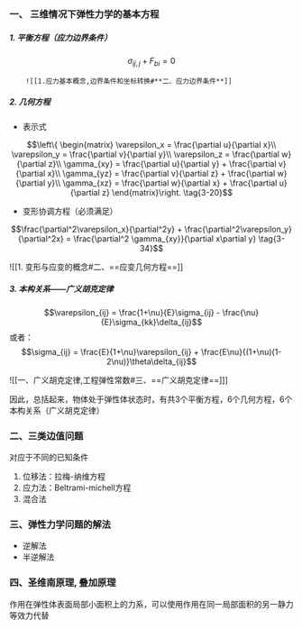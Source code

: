 ### 一、 三维情况下弹性力学的基本方程

##### 1. 平衡方程（应力边界条件）

$$\sigma_{ij,j} + F_{bi} = 0$$

		![[1.应力基本概念,边界条件和坐标转换#**二、应力边界条件**]]

##### 2. 几何方程
- 表示式
	
$$\left\{ \begin{matrix} 
\varepsilon_x = \frac{\partial u}{\partial x}\\
\varepsilon_y = \frac{\partial v}{\partial y}\\
\varepsilon_z = \frac{\partial w}{\partial z}\\
\gamma_{xy} = \frac{\partial u}{\partial y} + \frac{\partial v}{\partial x}\\
\gamma_{yz} = \frac{\partial v}{\partial z} + \frac{\partial w}{\partial y}\\
\gamma_{xz} = \frac{\partial w}{\partial x} + \frac{\partial u}{\partial z}
\end{matrix}\right. \tag{3-20}$$

- 变形协调方程（必须满足）

$$\frac{\partial^2\varepsilon_x}{\partial^2y} + \frac{\partial^2\varepsilon_y}{\partial^2x} = \frac{\partial^2 \gamma_{xy}}{\partial x\partial y}  \tag{3-34}$$


![[1. 变形与应变的概念#二、==应变几何方程==]]
##### 3. 本构关系——广义胡克定律

$$\varepsilon_{ij} = \frac{1+\nu}{E}\sigma_{ij} - \frac{\nu}{E}\sigma_{kk}\delta_{ij}$$
或者：
$$\sigma_{ij} = \frac{E}{1+\nu}\varepsilon_{ij} + \frac{E\nu}{(1+\nu)(1-2\nu)}\theta\delta_{ij}$$

![[一、广义胡克定律,工程弹性常数#三、==广义胡克定律==]]]


因此，总括起来，物体处于弹性体状态时，有共3个平衡方程，6个几何方程，6个本构关系（广义胡克定律）


### 二、三类边值问题

对应于不同的已知条件

1. 位移法：拉梅-纳维方程
2. 应力法：Beltrami-michell方程
3. 混合法

### 三、弹性力学问题的解法

- 逆解法
- 半逆解法

### 四、圣维南原理, 叠加原理


作用在弹性体表面局部小面积上的力系，可以使用作用在同一局部面积的另一静力等效力代替


